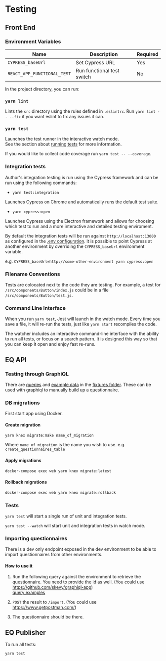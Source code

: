 # Testing

## Front End

### Environment Variables

| Name                        | Description                | Required |
| --------------------------- | -------------------------- | -------- |
| `CYPRESS_baseUrl`           | Set Cypress URL            | Yes      |
| `REACT_APP_FUNCTIONAL_TEST` | Run functional test switch | No       |

In the project directory, you can run:

### `yarn lint`

Lints the `src` directory using the rules defined in `.eslintrc`. Run `yarn lint -- --fix` if you want eslint to fix any issues it can.

### `yarn test`

Launches the test runner in the interactive watch mode.  
See the section about [running tests](#running-tests) for more information.

If you would like to collect code coverage run `yarn test -- --coverage`.

### Integration tests

Author's integration testing is run using the Cypress framework and can be run using the following commands:

- `yarn test:integration`

Launches Cypress on Chrome and automatically runs the default test suite.

- `yarn cypress:open`

Launches Cypress using the Electron framework and allows for choosing which test to run and a more interactive and detailed testing enviroment.

By default the integration tests will be run against `http://localhost:13000` as configured in the [.env configuration](.env.test). It is possible to point Cypress at another environment by overriding the `CYPRESS_baseUrl` environment variable.

e.g. `CYPRESS_baseUrl=http://some-other-environment yarn cypress:open`

### Filename Conventions

Tests are colocated next to the code they are testing. For example, a test for `/src/components/Button/index.js` could be in a file `/src/components/Button/test.js`.

### Command Line Interface

When you run `yarn test`, Jest will launch in the watch mode. Every time you save a file, it will re-run the tests, just like `yarn start` recompiles the code.

The watcher includes an interactive command-line interface with the ability to run all tests, or focus on a search pattern. It is designed this way so that you can keep it open and enjoy fast re-runs.

## EQ API

### Testing through GraphiQL

There are [queries](tests/fixtures/queries.gql) and [example data](tests/fixtures/data.json) in the [fixtures folder](tests/fixtures). These can be used with graphiql to manually build up a questionnaire.

### DB migrations

First start app using Docker.

#### Create migration

```bash
yarn knex migrate:make name_of_migration
```

Where `name_of_migration` is the name you wish to use. e.g. `create_questionnaires_table`

#### Apply migrations

```bash
docker-compose exec web yarn knex migrate:latest
```

#### Rollback migrations

```bash
docker-compose exec web yarn knex migrate:rollback
```

### Tests

`yarn test` will start a single run of unit and integration tests.

`yarn test --watch` will start unit and integration tests in watch mode.

### Importing questionnaires

There is a dev only endpoint exposed in the dev environment to be able to import questionnaires from other environments.

#### How to use it

1. Run the following query against the environment to retrieve the questionnaire. You need to provide the id as well. (You could use <https://github.com/skevy/graphiql-app>)  
[query examples](/eq-publisher/src/queries.js)

2. `POST` the result to `/import`. (You could use <https://www.getpostman.com/>)
3. The questionnaire should be there.

## EQ Publisher

To run all tests:

```bash
yarn test
```
